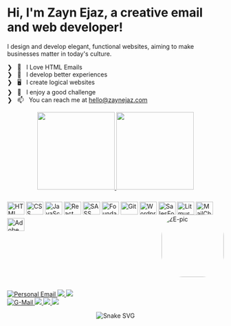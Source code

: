 # Hi, I'm Zayn Ejaz, a creative email and web developer! 
I design and develop elegant, functional websites, aiming to make businesses matter in today's culture.

&#x276F; &#160;&#160;💌 &#160;&#160;I Love HTML Emails<br>
&#x276F; &#160;&#160;💎 &#160;&#160;I develop better experiences<br>
&#x276F; &#160;&#160;🖥 &#160;&#160;I create logical websites<br>
&#x276F; &#160;&#160;🧩 &#160;&#160;I enjoy a good challenge<br>
&#x276F; &#160;&#160;📫 &#160;&#160;You can reach me at <a href="mailto:hello@zaynejaz.com" style="color:#22a2e1;">hello@zaynejaz.com</a>


<div align="center">
    <a href="https://github.com/zaynejaz">
        <img height="180em" src="https://github-readme-stats.vercel.app/api?username=zaynejaz&show_icons=true&theme=algolia&include_all_commits=true&count_private=true"/>
    </a>
    <a href="https://github.com/zaynejaz">
        <img height="180em" src="https://github-readme-stats.vercel.app/api/top-langs/?username=zaynejaz&layout=compact&langs_count=7&theme=algolia"/>
    </a>
</div>

<div style="display: inline-block">
<br>
    <img align="center" alt="HTML" height="30" width="40" style="padding-top:8px;"src="https://cdn.jsdelivr.net/gh/devicons/devicon/icons/html5/html5-original.svg">
    <img align="center" alt="CSS" height="30" width="40" style="padding-top:8px;"src="https://cdn.jsdelivr.net/gh/devicons/devicon/icons/css3/css3-original.svg">
    <img align="center" alt="JavaScript" height="30" width="40" style="padding-top:8px;"src="https://cdn.jsdelivr.net/gh/devicons/devicon/icons/javascript/javascript-original.svg">
    <img align="center" alt="React" height="30" width="40" style="padding-top:8px;"src="https://cdn.jsdelivr.net/gh/devicons/devicon/icons/react/react-original.svg">
    <img align="center" alt="SASS" height="30" width="40" style="padding-top:8px;"src="https://cdn.jsdelivr.net/gh/devicons/devicon/icons/sass/sass-original.svg">
    <img align="center" alt="Foundation" height="30" width="40" style="padding-top:8px;"src="https://cdn.jsdelivr.net/gh/devicons/devicon/icons/foundation/foundation-original.svg">
    <img align="center" alt="Git" height="30" width="40" style="padding-top:8px;"src="https://cdn.jsdelivr.net/gh/devicons/devicon/icons/git/git-original.svg">
    <img align="center" alt="Wordpress" height="30" width="40" style="padding-top:8px;"src="https://cdn.jsdelivr.net/gh/devicons/devicon/icons/wordpress/wordpress-plain.svg">
    <img align="center" alt="SalesForce" height="30" width="40" style="padding-top:8px;"src="https://cdn.jsdelivr.net/gh/devicons/devicon/icons/salesforce/salesforce-original.svg">
    <img align="center" alt="Litmus" height="30" width="40" style="padding-top:8px;"src="https://cdn.svgporn.com/logos/litmus.svg">
    <img align="center" alt="MailChimp" height="30" width="40" style="padding-top:8px;"src="https://cdn.svgporn.com/logos/mailchimp-freddie.svg">
    <img align="center" alt="Adobe CC" height="30" width="40" style="padding-top:8px;"src="https://upload.wikimedia.org/wikipedia/commons/a/ac/Creative_Cloud.svg">
  <img align="right" alt="ZE-pic" height="145" style="border-radius:50px" src="https://avatars.githubusercontent.com/u/50218403?v=4">
</div>
  
  ##
  
<div style="width:100%"> 
    <a href="mailto:hello@zaynejaz.com" target="_blank">
        <img src="https://img.shields.io/badge/Personal%20Email-ff8800?style=for-the-badge&logo=protonmail&logoColor=white" alt="Personal Email" target="_blank">
    </a>
    <a href="https://zaynejaz.com" target="_blank">
        <img src="https://img.shields.io/badge/-Portfolio-%2322a2e1?style=for-the-badge&logo=xda-developers&logoColor=white" target="_blank">
    </a> 
    <a href="https://zaynejaz.github.io" target="_blank">
        <img src="https://img.shields.io/badge/-Portfolio%20Alt-%2344d62e?style=for-the-badge&logo=stadia&logoColor=white" target="_blank">
    </a> 
    <br>
    <a href="mailto:zayn.ejaz@gmail.com" target="_blank">
        <img src="https://img.shields.io/badge/Gmail-D14836?style=for-the-badge&logo=gmail&logoColor=white" alt="G-Mail" target="_blank">
    </a>
    <a href="https://www.behance.net/zaynejaz" target="_blank">
        <img src="https://img.shields.io/badge/-Behance-%23333333?style=for-the-badge&logo=Behance&logoColor=white" target="_blank">
    </a> 
    <a href="https://www.linkedin.com/in/zaynejaz" target="_blank">
        <img src="https://img.shields.io/badge/-LinkedIn-%230077B5?style=for-the-badge&logo=linkedin&logoColor=white" target="_blank">
    </a>
    <a href="https://github.com/zaynejaz?tab=repositories" target="_blank">
        <img src="https://img.shields.io/badge/-Repos-%23141414?style=for-the-badge&logo=github&logoColor=white" target="_blank">
    </a>      
 <div align="center">

![Snake SVG]()
 </div>
 
</div>
